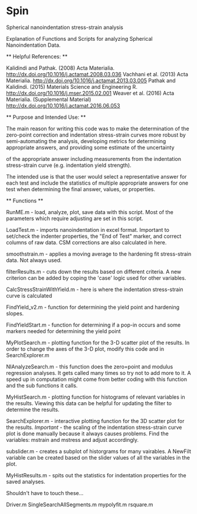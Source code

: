 # Spin
Spherical nanoindentation stress-strain analysis

Explanation of Functions and Scripts for analyzing Spherical Nanoindentation Data.

** Helpful References: **

Kalidindi and Pathak. (2008) Acta Materialia.                     http://dx.doi.org/10.1016/j.actamat.2008.03.036
Vachhani et al. (2013) Acta Materialia.                           http://dx.doi.org/10.1016/j.actamat.2013.03.005
Pathak and Kalidindi. (2015) Materials Science and Engineering R. http://dx.doi.org/10.1016/j.mser.2015.02.001
Weaver et al. (2016) Acta Materialia. (Supplemental Material)     http://dx.doi.org/10.1016/j.actamat.2016.06.053


** Purpose and Intended Use: **

The main reason for writing this code was to make the determination of the zero-point correction and indentation stress-strain curves more robust by semi-automating the analysis, developing metrics for determining appropriate answers, and providing some estimate of the uncertainty 

of the appropriate answer including measurements from the indentation stress-strain curve (e.g. indentation yield strength). 

The intended use is that the user would select a representative answer for each test and include the statistics of multiple appropriate answers for one test when determining the final answer, values, or properties. 

** Functions **

RunME.m - load, analyze, plot, save data with this script. Most of the parameters which require adjusting are set in this script.

LoadTest.m - imports nanoindentation in excel format. Important to set/check the indenter properties, the "End of Test" marker, and correct columns of raw data. CSM corrections are also calculated in here.

smoothstrain.m - applies a moving average to the hardening fit stress-strain data. Not always used.

filterResults.m - cuts down the results based on different criteria. A new criterion can be added by coping the 'case' logic used for other variables.

CalcStressStrainWithYield.m - here is where the indentation stress-strain curve is calculated

FindYield_v2.m - function for determining the yield point and hardening slopes.

FindYieldStart.m - function for determining if a pop-in occurs and some markers needed for determining the yield point

MyPlotSearch.m - plotting function for the 3-D scatter plot of the results. In order to change the axes of the 3-D plot, modify this code and in SearchExplorer.m

NIAnalyzeSearch.m - this function does the zero=point and modulus regression analyses. It gets called many times so try not to add more to it. A speed up in computation might come from better coding with this function and the sub functions it calls.

MyHistSearch.m - plotting function for histograms of relevant variables in the results. Viewing this data can be helpful for updating the filter to determine the results.

SearchExplorer.m - interactive plotting function for the 3D scatter plot for the results. *Important* - the scaling of the indentation stress-strain curve plot is done manually because it always causes problems. Find the variables: mstrain and mstress and adjust accordingly.

subslider.m - creates a subplot of historgrams for many vairables. A NewFilt variable can be created based on the slider values of all the variables in the plot.

MyHistResults.m - spits out the statistics for indentation properties for the saved analyses.

Shouldn't have to touch these...

Driver.m
SingleSearchAllSegments.m
mypolyfit.m
rsquare.m
